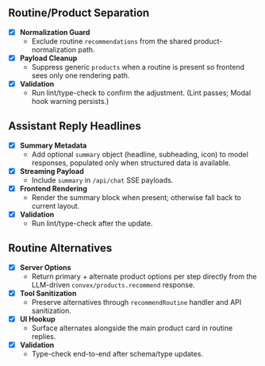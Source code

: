 ## Routine/Product Separation

- [x] **Normalization Guard**
  - Exclude routine `recommendations` from the shared product-normalization path.
- [x] **Payload Cleanup**
  - Suppress generic `products` when a routine is present so frontend sees only one rendering path.
- [x] **Validation**
  - Run lint/type-check to confirm the adjustment. (Lint passes; Modal hook warning persists.)

## Assistant Reply Headlines

- [x] **Summary Metadata**
  - Add optional `summary` object (headline, subheading, icon) to model responses, populated only when structured data is available.
- [x] **Streaming Payload**
  - Include `summary` in `/api/chat` SSE payloads.
- [x] **Frontend Rendering**
  - Render the summary block when present; otherwise fall back to current layout.
- [x] **Validation**
  - Run lint/type-check after the update.

## Routine Alternatives

- [x] **Server Options**
  - Return primary + alternate product options per step directly from the LLM-driven `convex/products.recommend` response.
- [x] **Tool Sanitization**
  - Preserve alternatives through `recommendRoutine` handler and API sanitization.
- [x] **UI Hookup**
  - Surface alternates alongside the main product card in routine replies.
- [x] **Validation**
  - Type-check end-to-end after schema/type updates.
